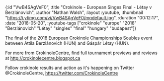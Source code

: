 {:id "VwB4SAgVeF0",
 :title "Crokinole - European Singes Final - Létay v Berzlánovich",
 :author "Nathan Walsh",
 :layout :youtube,
 :thumbnail "https://i.ytimg.com/vi/VwB4SAgVeF0/mqdefault.jpg",
 :duration "00:12:17",
 :date "2018-05-20",
 :youtube-tags
 ["crokinole"
  "europe"
  "2018"
  "Berzlánovich"
  "Létay"
  "singles"
  "final"
  "hungary"
  "budapest"]}


The final of the 2018 European Crokinole Championships Soubles event between Attila Berzlánovich (HUN) and Gáspár Létay (HUN).

For more from CrokinoleCentre, find full tournament previews and reviews at http://crokinolecentre.blogspot.ca

Follow crokinole results and action as it's happening on Twitter @CrokinoleCentre, https://twitter.com/CrokinoleCentre
